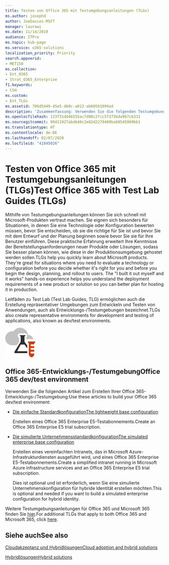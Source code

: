 ```yaml
---
title: Testen von Office 365 mit Testumgebungsanleitungen (TLGs)
ms.author: josephd
author: JoeDavies-MSFT
manager: laurawi
ms.date: 11/14/2019
audience: ITPro
ms.topic: hub-page
ms.service: o365-solutions
localization_priority: Priority
search.appverid:
- MET150
ms.collection:
- Ent_O365
- Strat_O365_Enterprise
f1.keywords:
- CSH
ms.custom:
- Ent_TLGs
ms.assetid: 706d5449-45e5-4b0c-a012-ab60501899ad
description: 'Zusammenfassung: Verwenden Sie die folgenden Testumgebungsanleitungen (TLGs), um Demos, Machbarkeitsstudien oder Entwicklungs-/Testumgebungen für Office 365 einzurichten.'
ms.openlocfilehash: 133f31dd46555ac7d80c2fcc5f3756da967cb331
ms.sourcegitcommit: 99411927abdb40c2e82d2279489ba60545989bb1
ms.translationtype: HT
ms.contentlocale: de-DE
ms.lasthandoff: 02/07/2020
ms.locfileid: "41845026"
---
```

# <a name="test-office-365-with-test-lab-guides-tlgs"></a><span data-ttu-id="cec39-103">Testen von Office 365 mit Testumgebungsanleitungen (TLGs)</span><span class="sxs-lookup"><span data-stu-id="cec39-103">Test Office 365 with Test Lab Guides (TLGs)</span></span>

<span data-ttu-id="cec39-p101">Mithilfe von Testumgebungsanleitungen können Sie sich schnell mit Microsoft-Produkten vertraut machen. Sie eignen sich besonders für Situationen, in denen Sie eine Technologie oder Konfiguration bewerten müssen, bevor Sie entscheiden, ob sie die richtige für Sie ist und bevor Sie mit dem Entwurf und der Planung beginnen sowie bevor Sie sie für Ihre Benutzer einführen. Diese praktische Erfahrung erweitert Ihre Kenntnisse der Bereitstellungsanforderungen neuer Produkte oder Lösungen, sodass Sie besser planen können, wie diese in der Produktionsumgebung gehostet werden sollen.</span><span class="sxs-lookup"><span data-stu-id="cec39-p101">TLGs help you quickly learn about Microsoft products. They're great for situations where you need to evaluate a technology or configuration before you decide whether it's right for you and before you begin the design, planning, and rollout to users. The "I built it out myself and it works" hands-on experience helps you understand the deployment requirements of a new product or solution so you can better plan for hosting it in production.</span></span>
  
<span data-ttu-id="cec39-107">Leitfäden zu Test Lab (Test Lab Guides, TLG) ermöglichen auch die Erstellung repräsentativer Umgebungen zum Entwickeln und Testen von Anwendungen, auch als Entwicklungs-/Testumgebungen bezeichnet.</span><span class="sxs-lookup"><span data-stu-id="cec39-107">TLGs also create representative environments for development and testing of applications, also known as dev/test environments.</span></span>
  
![Testumgebungsanleitungen in der Microsoft Cloud](media/24ad0d1b-3274-40fb-972a-b8188b7268d1.png)
  
## <a name="office-365-devtest-environment"></a><span data-ttu-id="cec39-109">Office 365-Entwicklungs-/Testumgebung</span><span class="sxs-lookup"><span data-stu-id="cec39-109">Office 365 dev/test environment</span></span>

<span data-ttu-id="cec39-110">Verwenden Sie die folgenden Artikel zum Erstellen Ihrer Office 365-Entwicklungs-/Testumgebung:</span><span class="sxs-lookup"><span data-stu-id="cec39-110">Use these articles to build your Office 365 dev/test environment:</span></span>
  
- [<span data-ttu-id="cec39-111">Die einfache Standardkonfiguration</span><span class="sxs-lookup"><span data-stu-id="cec39-111">The lightweight base configuration</span></span>](https://docs.microsoft.com/microsoft-365/enterprise/lightweight-base-configuration-microsoft-365-enterprise)
    
    <span data-ttu-id="cec39-112">Erstellen eines Office 365 Enterprise E5-Testabonnements.</span><span class="sxs-lookup"><span data-stu-id="cec39-112">Create an Office 365 Enterprise E5 trial subscription.</span></span>

- [<span data-ttu-id="cec39-113">Die simulierte Unternehmensstandardkonfiguration</span><span class="sxs-lookup"><span data-stu-id="cec39-113">The simulated enterprise base configuration</span></span>](https://docs.microsoft.com/microsoft-365/enterprise/simulated-ent-base-configuration-microsoft-365-enterprise)
    
    <span data-ttu-id="cec39-114">Erstellen eines vereinfachten Intranets, das in Microsoft Azure-Infrastrukturdiensten ausgeführt wird, und eines Office 365 Enterprise E5-Testabonnements.</span><span class="sxs-lookup"><span data-stu-id="cec39-114">Create a simplified intranet running in Microsoft Azure infrastructure services and an Office 365 Enterprise E5 trial subscription.</span></span> 

    <span data-ttu-id="cec39-115">Dies ist optional und ist erforderlich, wenn Sie eine simulierte Unternehmenskonfiguration für hybride Identität erstellen möchten.</span><span class="sxs-lookup"><span data-stu-id="cec39-115">This is optional and needed if you want to build a simulated enterprise configuration for hybrid identity.</span></span>
    
<span data-ttu-id="cec39-116">Weitere Testumgebungsanleitungen für Office 365 und Microsoft 365 finden Sie [hier](https://docs.microsoft.com/microsoft-365/enterprise/m365-enterprise-test-lab-guides).</span><span class="sxs-lookup"><span data-stu-id="cec39-116">For additional TLGs that apply to both Office 365 and Microsoft 365, click [here](https://docs.microsoft.com/microsoft-365/enterprise/m365-enterprise-test-lab-guides).</span></span>  
    
## <a name="see-also"></a><span data-ttu-id="cec39-117">Siehe auch</span><span class="sxs-lookup"><span data-stu-id="cec39-117">See also</span></span>

[<span data-ttu-id="cec39-118">Cloudakzeptanz und Hybridlösungen</span><span class="sxs-lookup"><span data-stu-id="cec39-118">Cloud adoption and hybrid solutions</span></span>](cloud-adoption-and-hybrid-solutions.md)
  
[<span data-ttu-id="cec39-119">Hybridlösungen</span><span class="sxs-lookup"><span data-stu-id="cec39-119">Hybrid solutions</span></span>](hybrid-solutions.md)
